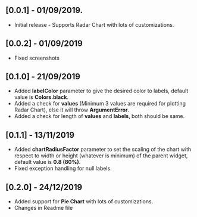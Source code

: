 ## [0.0.1] - 01/09/2019.

* Initial release - Supports Radar Chart with lots of customizations.

## [0.0.2] - 01/09/2019

* Fixed screenshots

## [0.1.0] - 21/09/2019

* Added **labelColor** parameter to give the desired color to labels, default value is **Colors.black**.
* Added a check for **values** (Minimum 3 values are required for plotting Radar Chart), else it will throw **ArgumentError**.
* Added a check for length of **values** and **labels**, both should be same.

## [0.1.1] - 13/11/2019

* Added **chartRadiusFactor** parameter to set the scaling of the chart with respect to width or height (whatever is minimum) of the parent widget, default value is **0.8 (80%)**.
* Fixed exception handling for null labels.

## [0.2.0] - 24/12/2019

* Added support for **Pie Chart** with lots of customizations.
* Changes in Readme file
